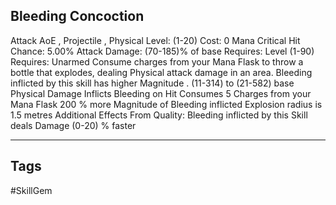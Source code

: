 ## Bleeding Concoction
Attack
AoE , Projectile , Physical
Level: (1-20)
Cost: 0 Mana
Critical Hit Chance: 5.00%
Attack Damage: (70-185)% of base
Requires: Level (1-90)
Requires: Unarmed
Consume charges from your Mana Flask to throw a bottle that explodes, dealing Physical attack damage in an area. Bleeding inflicted by this skill has higher Magnitude .
(11-314) to (21-582) base Physical Damage
Inflicts Bleeding on Hit
Consumes 5 Charges from your Mana Flask
200 % more Magnitude of Bleeding inflicted
Explosion radius is 1.5 metres
Additional Effects From Quality:
Bleeding inflicted by this Skill deals Damage (0-20) % faster

---
## Tags
#SkillGem
